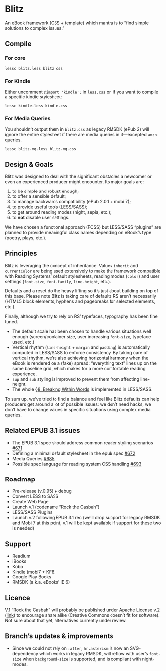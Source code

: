 # Blitz

An eBook framework (CSS + template) which mantra is to “find simple solutions to complex issues.”

## Compile

### For core

`lessc blitz.less blitz.css`

### For Kindle

Either uncomment `@import 'kindle';` in `less.css` or, if you want to compile a specific kindle stylesheet:

`lessc kindle.less kindle.css`

### For Media Queries

You shouldn’t output them in `blitz.css` as legacy RMSDK (ePub 2) will ignore the entire stylesheet if there are media queries in it—excepted `amzn` queries.

`lessc blitz-mq.less blitz-mq.css`

## Design & Goals

Blitz was designed to deal with the significant obstacles a newcomer or even an experienced producer might encounter. Its major goals are:

1. to be simple and robust enough;
2. to offer a sensible default;
3. to manage backwards compatibility (ePub 2.0.1 + mobi 7);
4. to provide useful tools (LESS/SASS);
5. to get around reading modes (night, sepia, etc.);
6. to **not** disable user settings.

We have chosen a functional approach (FCSS) but LESS/SASS “plugins” are planned to provide meaningful class names depending on eBook’s type (poetry, plays, etc.).

## Principles

Blitz is leveraging the concept of inheritance. Values `inherit` and `currentColor` are being used extensively to make the framework compatible with Reading Systems’ default stylesheets, reading modes (`color`) and user settings (`font-size`, `font-family`, `line-height`, etc.).

Defaults and a reset do the heavy lifting so it’s just about building on top of this base. Please note Blitz is taking care of defaults RS aren’t necessarily (HTML5 block elements, hyphens and pagebreaks for selected elements, etc.).

Finally, although we try to rely on RS’ typefaces, typography has been fine tuned.

- The default scale has been chosen to handle various situations well enough (screen/container size, user increasing `font-size`, typeface used, etc.)
- Vertical rhythm (`line-height` + `margin` and `padding`) is automatically computed in LESS/SASS to enforce consistency. By taking care of vertical rhythm, we’re also achieving horizontal harmony when the eBook is rendered on a (fake) spread: “everything text” lines up on the same baseline grid, which makes for a more comfortable reading experience.
- `sup` and `sub` styling is improved to prevent them from affecting line-height.
- The whole [§8. Breaking Within Words](https://drafts.csswg.org/css-text-4/) is implemented in LESS/SASS.

To sum up, we’ve tried to find a balance and feel like Blitz defaults can help producers get around a lot of possible issues: we don’t need hacks, we don’t have to change values in specific situations using complex media queries.

## Related EPUB 3.1 issues

- The EPUB 3.1 spec should address common reader styling scenarios [#671](https://github.com/IDPF/epub-revision/issues/671)
- Defining a minimal default stylesheet in the epub spec [#672](https://github.com/IDPF/epub-revision/issues/672)
- Media Queries [#685](https://github.com/IDPF/epub-revision/issues/685)
- Possible spec language for reading system CSS handling [#693](https://github.com/IDPF/epub-revision/issues/693)

## Roadmap

- Pre-release (v.0.95) + debug
- Convert LESS to SASS
- Create Web Page
- Launch v.1 (codename “Rock the Casbah”)
- LESS/SASS Plugins
- Launch v.2 following EPUB 3.1 rec (we’ll drop support for legacy RMSDK and Mobi 7 at this point, v.1 will be kept available if support for these two is needed)

## Support

- Readium
- iBooks
- Kobo
- Kindle (mobi7 + KF8)
- Google Play Books
- RMSDK (a.k.a. eBooks’ IE 6)

## Licence 

V.1 “Rock the Casbah” will probably be published under Apache License v.2 ([link](http://www.apache.org/licenses/LICENSE-2.0)) to encourage share alike (Creative Commons doesn’t fit for software). Not sure about that yet, alternatives currently under review.

## Branch’s updates & improvements

- Since we could not rely on `:after`, `hr.asterism` is now an SVG-dependency which works in legacy RMSDK, will reflow with user’s `font-size` when `background-size` is supported, and is compliant with night-modes.